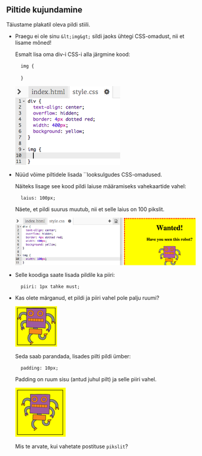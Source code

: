 ## Piltide kujundamine

Täiustame plakatil oleva pildi stiili.

+ Praegu ei ole sinu `&lt;img&gt;` sildi jaoks ühtegi CSS-omadust, nii et lisame mõned!
    
    Esmalt lisa oma div-i CSS-i alla järgmine kood:
    
        img {
        
        }
        
    
    ![kuvatõmmis](images/wanted-img-css.png)

+ Nüüd võime piltidele lisada ``looksulgudes CSS-omadused.
    
    Näiteks lisage see kood pildi laiuse määramiseks vahekaartide vahel:
    
        laius: 100px;
        
    
    Näete, et pildi suurus muutub, nii et selle laius on 100 pikslit.
    
    ![ekraanipilt](images/wanted-img-width.png)

+ Selle koodiga saate lisada pildile ka piiri:
    
        piiri: 1px tahke must;
        

+ Kas olete märganud, et pildi ja piiri vahel pole palju ruumi?
    
    ![ekraanipilt](images/wanted-img-border.png)
    
    Seda saab parandada, lisades pilti pildi ümber:
    
        padding: 10px;
        
    
    Padding on ruum sisu (antud juhul pilt) ja selle piiri vahel.
    
    ![ekraanipilt](images/wanted-img-padding.png)
    
    Mis te arvate, kui vahetate postituse `pikslit`?
